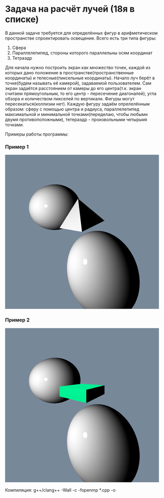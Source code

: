 # Задача на расчёт лучей (18я в списке)

В данной задаче требуется для определённых фигур в арифметическом пространстве спроектировать освещение. Всего есть три типа фигуры:
1. Сфера
2. Параллелепипед, стороны которого параллельны осям координат
3. Тетраэдр

  Для начала нужно построить экран как множество точек, каждой из которых дано положение в пространстве(пространственные координаты) и телесные(пиксельные координаты).
Начало луч берёт в точке(будем называть её камерой), задаваемой пользователем. Сам экран задаётся расстоянием от камеры до его центра(т.к. экран считаем прямоугольным, то его центр - пересечение диагоналей),
угла обзора и количеством пикселей по вертикали.
  Фигуры могут пересекаться(коллизии нет). Каждую фигуру задаём опрелелённым образом: сферу с помощью центра и радиуса, параллелепипед максимальной и минимальной точками(переделаю, чтобы любыми
двумя противоположными), тетераэдр - произвольными четырьмя точками.

Примеры работы программы:
### Пример 1
![Ex1](./pictures/Image1.bmp)

### Пример 2
![Ex2](./pictures/Image2.bmp)

Компиляция: g++/clang++ -Wall -c -fopenmp *.cpp -o 
